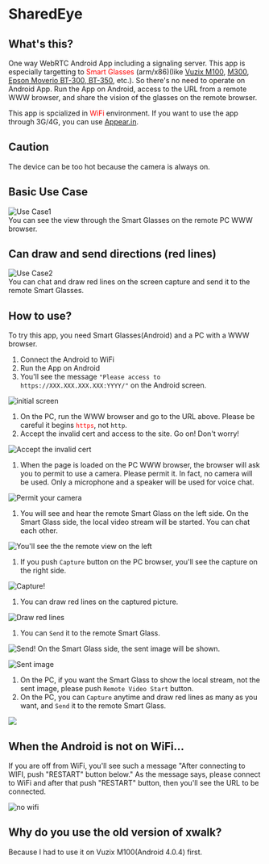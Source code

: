 # SharedEye
## What's this?
One way WebRTC Android App including a signaling server.
This app is especially targetting to <span style="color:red">Smart Glasses</span> (arm/x86)(like [Vuzix M100](www.vuzix.com/Products/m100-smart-glasses), [M300](https://www.vuzix.com/Products/m300-smart-glasses), [Epson Moverio BT-300, BT-350](epson.com/moverio-augmented-reality), etc.).
So there's no need to operate on Android App.
Run the App on Android, access to the URL from a remote WWW browser,
and share the vision of the glasses on the remote browser.

This app is spcialized in <span style="color:red">WiFi</span> environment.
If you want to use the app through 3G/4G, you can use [Appear.in](https://appear.in/).

## Caution
The device can be too hot because the camera is always on.

## Basic Use Case
<!-- ![usecase1](https://user-images.githubusercontent.com/12380403/30556048-7a063a62-9ce4-11e7-8766-53d80b4816e2.png "You can see the view through the Smart Glasses on the remote PC WWW browser.") -->
![Use Case1](https://raw.githubusercontent.com/wiki/u-ryo/SharedEye/images/usecase1.png  "You can see the view through the Smart Glasses on the remote PC WWW browser.")  
You can see the view through the Smart Glasses on the remote PC WWW browser.

## Can draw and send directions (red lines)
<!-- ![usecase2](https://user-images.githubusercontent.com/12380403/30556598-57312c16-9ce6-11e7-85bb-6424d6cfdbc9.png "You can chat and draw red lines on the screen capture and send it to the remote Smart Glasses.") -->
![Use Case2](https://raw.githubusercontent.com/wiki/u-ryo/SharedEye/images/usecase2.png "You can chat and draw red lines on the screen capture and send it to the remote Smart Glasses.")  
You can chat and draw red lines on the screen capture and send it to the remote Smart Glasses.

## How to use?
To try this app, you need Smart Glasses(Android) and a PC with a WWW browser.

1. Connect the Android to WiFi
1. Run the App on Android
1. You'll see the message `"Please access to https://XXX.XXX.XXX.XXX:YYYY/"` on the Android screen.  
<!-- ![initial_screen](https://user-images.githubusercontent.com/12380403/30556666-9352cd9e-9ce6-11e7-959f-aa08505d9025.png "initial screen") -->
![initial screen](https://raw.githubusercontent.com/wiki/u-ryo/SharedEye/images/initial_screen.png "initial screen")
1. On the PC, run the WWW browser and go to the URL above. Please be careful it begins <span style="color:red">`https`</span>, not `http`.
1. Accept the invalid cert and access to the site. Go on! Don't worry!  
<!-- ![procedure_01](https://user-images.githubusercontent.com/12380403/30556747-e294d79e-9ce6-11e7-9495-ffdba6a004e3.png "Accept the invalid cert") -->
![Accept the invalid cert](https://raw.githubusercontent.com/wiki/u-ryo/SharedEye/images/procedure_01.png "Accept the invalid cert")
1. When the page is loaded on the PC WWW browser, the browser will ask you to permit to use a camera. Please permit it. In fact, no camera will be used. Only a microphone and a speaker will be used for voice chat.  
<!-- ![procedure_02](https://user-images.githubusercontent.com/12380403/30556789-04b5b2b2-9ce7-11e7-9cbb-ba94b1d9035b.png "Permit your camera") -->
![Permit your camera](https://raw.githubusercontent.com/wiki/u-ryo/SharedEye/images/procedure_02.png "Permit your camera")
1. You will see and hear the remote Smart Glass on the left side. On the Smart Glass side, the local video stream will be started. You can chat each other.  
<!-- ![procedure_03](https://user-images.githubusercontent.com/12380403/30556822-1ffb7ef8-9ce7-11e7-8e69-2c0c397dbbb2.png "You'll see the the remote view on the left") -->
![You'll see the the remote view on the left](https://raw.githubusercontent.com/wiki/u-ryo/SharedEye/images/procedure_03.png "You'll see the the remote view on the left")
1. If you push `Capture` button on the PC browser, you'll see the capture on the right side.  
<!-- ![procedure_04](https://user-images.githubusercontent.com/12380403/30556876-5422784e-9ce7-11e7-8fca-bd81a3a2c2b3.png "Capture!") -->
![Capture!](https://raw.githubusercontent.com/wiki/u-ryo/SharedEye/images/procedure_04.png "Capture!")
1. You can draw red lines on the captured picture.  
<!-- ![procedure_05](https://user-images.githubusercontent.com/12380403/30556903-6c4538a8-9ce7-11e7-890a-6783448e4277.png "Draw red lines") -->
![Draw red lines](https://raw.githubusercontent.com/wiki/u-ryo/SharedEye/images/procedure_05.png "Draw red lines")
1. You can `Send` it to the remote Smart Glass.  
<!-- ![procedure_06](https://user-images.githubusercontent.com/12380403/30556925-8cff99e4-9ce7-11e7-9c8a-a6208bd220dc.png "Send!") -->
![Send!](https://raw.githubusercontent.com/wiki/u-ryo/SharedEye/images/procedure_06.png "Send!")
On the Smart Glass side, the sent image will be shown.  
<!-- ![sent_image](https://user-images.githubusercontent.com/12380403/30556947-a531c05a-9ce7-11e7-8015-977f43052df6.png) -->
![Sent image](https://raw.githubusercontent.com/wiki/u-ryo/SharedEye/images/sent_image.png)
1. On the PC, if you want the Smart Glass to show the local stream, not the sent image, please push `Remote Video Start` button.
1. On the PC, you can `Capture` anytime and draw red lines as many as you want, and `Send` it to the remote Smart Glass.  
<!-- ![procedure_07](https://user-images.githubusercontent.com/12380403/30556992-cad9cb4a-9ce7-11e7-9f81-705ed58e576b.png) -->
![](https://raw.githubusercontent.com/wiki/u-ryo/SharedEye/images/procedure_07.png)

## When the Android is not on WiFi...
If you are off from WiFi, you'll see such a message "After connecting to WIFI, push "RESTART" button below."
As the message says, please connect to WiFi and after that push "RESTART" button, then you'll see the URL to be connected.  
<!-- ![no_wifi](https://user-images.githubusercontent.com/12380403/30557007-db171530-9ce7-11e7-8c96-2362ad135042.png) -->
![no wifi](https://raw.githubusercontent.com/wiki/u-ryo/SharedEye/images/no_wifi.png "No Wifi")


## Why do you use the old version of xwalk?
Because I had to use it on Vuzix M100(Android 4.0.4) first.
